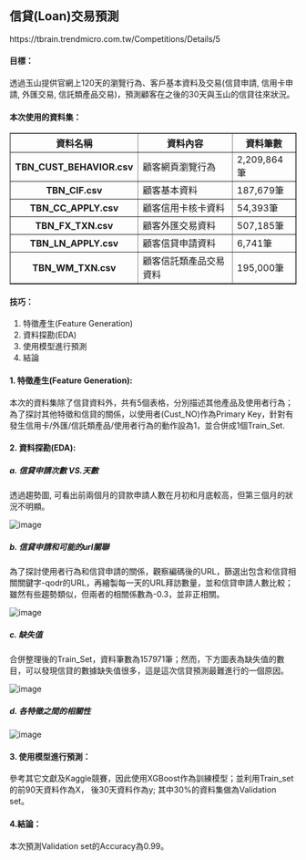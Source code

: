 <H2>信貸(Loan)交易預測</H2>
https://tbrain.trendmicro.com.tw/Competitions/Details/5

<H4>目標：</H4>
透過玉山提供官網上120天的瀏覽行為、客戶基本資料及交易(信貸申請, 信用卡申請, 外匯交易, 信託類產品交易)，預測顧客在之後的30天與玉山的信貸往來狀況。


<H4>本次使用的資料集：</H4>
<table border=1 cellpadding=10>
  <tr>
    <th>資料名稱</th> <th>資料內容</th> <th>資料筆數</th>
  </tr>
  <tr>
    <th>TBN_CUST_BEHAVIOR.csv</th> <td>顧客網頁瀏覽行為</td> <td>2,209,864筆</td>
  </tr>
  <tr>
    <th>TBN_CIF.csv</th> <td>顧客基本資料</td> <td>187,679筆</td>
  </tr>
  <tr>
    <th>TBN_CC_APPLY.csv</th> <td>顧客信用卡核卡資料</td> <td>54,393筆</td>
  </tr>
  <tr>
    <th>TBN_FX_TXN.csv</th> <td>顧客外匯交易資料</td> <td>507,185筆</td>
  </tr>
  <tr>
    <th>TBN_LN_APPLY.csv</th> <td>顧客信貸申請資料</td> <td>6,741筆</td>
  </tr>
  <tr>
    <th>TBN_WM_TXN.csv</th> <td>顧客信託類產品交易資料</td> <td>195,000筆</td>
  </tr>
 </table>

<H4>技巧：</H4>
<ol>
<li>特徵產生(Feature Generation)</li>
<li>資料探勘(EDA)</li>
<li>使用模型進行預測</li>
<li>結論</li>
</ol>

<H4>1. 特徵產生(Feature Generation):</H4>
本次的資料集除了信貸資料外，共有5個表格，分別描述其他產品及使用者行為；為了探討其他特徵和信貸的關係，以使用者(Cust_NO)作為Primary Key，針對有發生信用卡/外匯/信託類產品/使用者行為的動作設為1，並合併成1個Train_Set.

<H4>2. 資料探勘(EDA):</H4>

<H5>a. 信貸申請次數 VS.天數</H5>
透過趨勢圖, 可看出前兩個月的貸款申請人數在月初和月底較高，但第三個月的狀況不明顯。

![image](https://github.com/wu0up/github_test/blob/master/Picture/Loan.png)

<H5>b. 信貸申請和可能的url關聯</H5>
為了探討使用者行為和信貸申請的關係，觀察編碼後的URL，篩選出包含和信貸相關關鍵字-qodr的URL，再繪製每一天的URL拜訪數量，並和信貸申請人數比較；
雖然有些趨勢類似，但兩者的相關係數為-0.3，並非正相關。

![image](https://github.com/wu0up/github_test/blob/master/Picture/URL%20vs%20Loan.png)

<H5>c. 缺失值</H5>
合併整理後的Train_Set，資料筆數為157971筆；然而，下方圖表為缺失值的數目，可以發現信貸的數據缺失值很多，這是這次信貸預測最難進行的一個原因。

![image](https://github.com/wu0up/github_test/blob/master/Picture/Missing_value.png)


<H5>d. 各特徵之間的相關性</H5>

![image](https://github.com/wu0up/github_test/blob/master/Picture/feature.png)


<H4>3. 使用模型進行預測：</H4>
參考其它文獻及Kaggle競賽，因此使用XGBoost作為訓練模型；並利用Train_set的前90天資料作為X， 後30天資料作為y; 其中30%的資料集做為Validation set。

<H4>4.結論：</H4>
本次預測Validation set的Accuracy為0.99。

